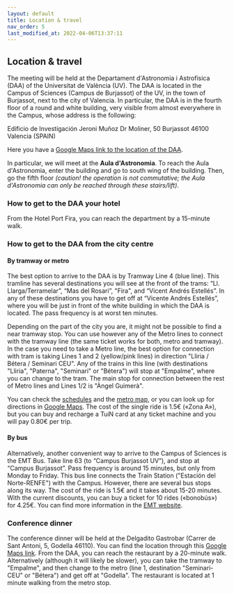 ```yaml
---
layout: default
title: Location & travel
nav_order: 5
last_modified_at: 2022-04-06T13:37:11
---
```


## Location & travel

The meeting will be held at the Departament d'Astronomia i Astrofísica (DAA) of the Universitat de València (UV). The DAA is located in the Campus of Sciences (Campus de Burjassot) of the UV, in the town of Burjassot, next to the city of Valencia. In particular, the DAA is in the fourth floor of a round and white building, very visible from almost everywhere in the Campus, whose address is the following:

Edificio de Investigación Jeroni Muñoz
Dr Moliner, 50 Burjassot 46100
Valencia (SPAIN)

Here you have a [Google Maps link to the location of the DAA](https://maps.app.goo.gl/LDDR9VMe9BjWaCXMA).

In particular, we will meet at the **Aula d'Astronomia**. To reach the Aula d'Astronomia, enter the building and go to south wing of the building. Then, go the fifth floor *(caution! the operation is not commutative; the Aula d'Astronomia can only be reached through these stairs/lift)*.

### How to get to the DAA your hotel

From the Hotel Port Fira, you can reach the department by a 15-minute walk.

### How to get to the DAA from the city centre

#### By tramway or metro

The best option to arrive to the DAA is by Tramway Line 4 (blue line). This tramline has several destinations you will see at the front of the trams: “Ll. Llarga/Terramelar”, “Mas del Rosari”, "Fira", and “Vicent Andrés Estellés”. In any of these destinations you have to get off at “Vicente Andrés Estellés”, where you will be just in front of the white building in which the DAA is located. The pass frequency is at worst ten minutes.

Depending on the part of the city you are, it might not be possible to find a near tramway stop. You can use however any of the Metro lines to connect with the tramway line (the same ticket works for both, metro and tramway). In the case you need to take a Metro line, the best option for connection with tram is taking Lines 1 and 2 (yellow/pink lines) in direction "Lliria / Bétera / Seminari CEU". Any of the trains in this line (with destinations "Lliria", "Paterna", "Seminari" or "Bétera") will stop at "Empalme", where you can change to the tram. The main stop for connection between the rest of Metro lines and Lines 1/2 is "Àngel Guimerà".

You can check the [schedules](https://www.metrovalencia.es/es/consulta-de-horarios-y-planificador/) and the [metro map](https://www.metrovalencia.es/wp-content/uploads/2023/12/Plano-general-Metrovalencia-2023.pdf), or you can look up for directions in [Google Maps](https://www.google.es/maps). The cost of the single ride is 1.5€ («Zona A»), but you can buy and recharge a TuiN card at any ticket machine and you will pay 0.80€ per trip.

#### By bus

Alternatively, another convenient way to arrive to the Campus of Sciences is the EMT Bus. Take line 63 (to “Campus Burjassot UV”), and stop at “Campus Burjassot”. Pass frequency is around 15 minutes, but only from Monday to Friday. This bus line connects the Train Station ("Estación del Norte-RENFE") with the Campus. However, there are several bus stops along its way. The cost of the ride is 1.5€ and it takes about 15-20 minutes. With the current discounts, you can buy a ticket for 10 rides («bonobús») for 4.25€. You can find more information in the [EMT website](https://geoportal.emtvalencia.es/visor?lang=es).

### Conference dinner 

The conference dinner will be held at the Delgadito Gastrobar (Carrer de Sant Antoni, 5, Godella 46110). You can find the location through this [Google Maps link](https://maps.app.goo.gl/wnbwJkMdTZDAZ3Tt8?g_st=iw). From the DAA, you can reach the restaurant by a 20-minute walk. Alternatively (although it will likely be slower), you can take the tramway to "Empalme", and then change to the metro (line 1, destination "Seminari-CEU" or "Bétera") and get off at "Godella". The restaurant is located at 1 minute walking from the metro stop.
